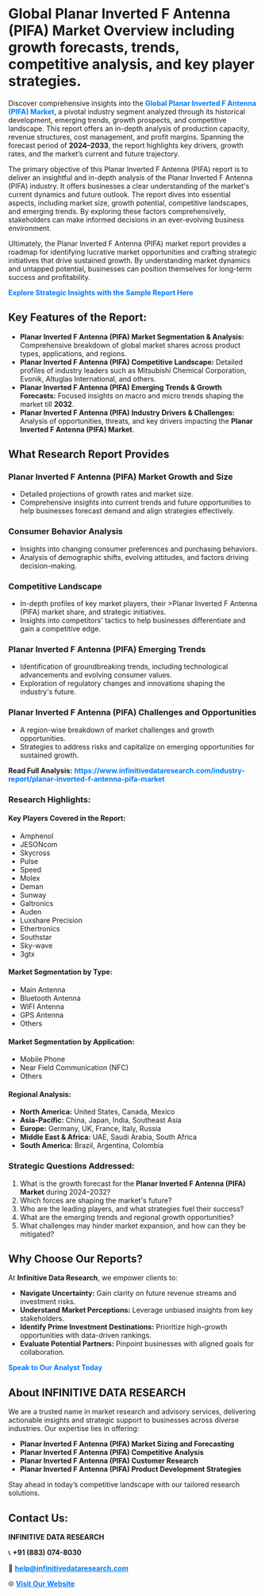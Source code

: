 <h1>Global Planar Inverted F Antenna (PIFA) Market Overview including growth forecasts, trends, competitive analysis, and key player strategies.</h1>
<p>
Discover comprehensive insights into the 
<a href="https://www.infinitivedataresearch.com/industry-report/planar-inverted-f-antenna-pifa-market" rel="dofollow" style="color: #007BFF; text-decoration: none;"><strong>Global Planar Inverted F Antenna (PIFA) Market</strong></a>, a pivotal industry segment analyzed through its historical development, emerging trends, growth prospects, and competitive landscape. This report offers an in-depth analysis of production capacity, revenue structures, cost management, and profit margins. Spanning the forecast period of <strong>2024–2033</strong>, the report highlights key drivers, growth rates, and the market’s current and future trajectory.
</p>
<p>
The primary objective of this Planar Inverted F Antenna (PIFA) report is to deliver an insightful and in-depth analysis of the Planar Inverted F Antenna (PIFA) industry. It offers businesses a clear understanding of the market's current dynamics and future outlook. The report dives into essential aspects, including market size, growth potential, competitive landscapes, and emerging trends. By exploring these factors comprehensively, stakeholders can make informed decisions in an ever-evolving business environment.
</p>
<p>
Ultimately, the Planar Inverted F Antenna (PIFA) market report provides a roadmap for identifying lucrative market opportunities and crafting strategic initiatives that drive sustained growth. By understanding market dynamics and untapped potential, businesses can position themselves for long-term success and profitability.
</p>
<p>
<a href="https://www.infinitivedataresearch.com/request-sample/reportId=106814" style="color: #007BFF; text-decoration: none;"><strong>Explore Strategic Insights with the Sample Report Here</strong></a>
</p>

<h2>Key Features of the Report:</h2>
<ul>
<li><strong>Planar Inverted F Antenna (PIFA) Market Segmentation & Analysis:</strong> Comprehensive breakdown of global market shares across product types, applications, and regions.</li>
<li><strong>Planar Inverted F Antenna (PIFA) Competitive Landscape:</strong> Detailed profiles of industry leaders such as Mitsubishi Chemical Corporation, Evonik, Altuglas International, and others.</li>
<li><strong>Planar Inverted F Antenna (PIFA) Emerging Trends & Growth Forecasts:</strong> Focused insights on macro and micro trends shaping the market till <strong>2032</strong>.</li>
<li><strong>Planar Inverted F Antenna (PIFA) Industry Drivers & Challenges:</strong> Analysis of opportunities, threats, and key drivers impacting the <strong>Planar Inverted F Antenna (PIFA) Market</strong>.</li>
</ul>

<h2>What Research Report Provides</h2>
<h3>Planar Inverted F Antenna (PIFA) Market Growth and Size</h3>
<ul>
<li>Detailed projections of growth rates and market size.</li>
<li>Comprehensive insights into current trends and future opportunities to help businesses forecast demand and align strategies effectively.</li>
</ul>

<h3>Consumer Behavior Analysis</h3>
<ul>
<li>Insights into changing consumer preferences and purchasing behaviors.</li>
<li>Analysis of demographic shifts, evolving attitudes, and factors driving decision-making.</li>
</ul>

<h3>Competitive Landscape</h3>
<ul>
<li>In-depth profiles of key market players, their >Planar Inverted F Antenna (PIFA) market share, and strategic initiatives.</li>
<li>Insights into competitors' tactics to help businesses differentiate and gain a competitive edge.</li>
</ul>

<h3>Planar Inverted F Antenna (PIFA) Emerging Trends</h3>
<ul>
<li>Identification of groundbreaking trends, including technological advancements and evolving consumer values.</li>
<li>Exploration of regulatory changes and innovations shaping the industry's future.</li>
</ul>

<h3>Planar Inverted F Antenna (PIFA) Challenges and Opportunities</h3>
<ul>
<li>A region-wise breakdown of market challenges and growth opportunities.</li>
<li>Strategies to address risks and capitalize on emerging opportunities for sustained growth.</li>
</ul>
<p><strong>Read Full Analysis:</strong> <a href="https://www.infinitivedataresearch.com/industry-report/planar-inverted-f-antenna-pifa-market" rel="dofollow" style="color: #007BFF; text-decoration: none;"><strong>https://www.infinitivedataresearch.com/industry-report/planar-inverted-f-antenna-pifa-market</strong></a></p>
<h3>Research Highlights:</h3>
<h4>Key Players Covered in the Report:</h4>
<ul><li>Amphenol</li><li>JESONcom</li><li>Skycross</li><li>Pulse</li><li>Speed</li><li>Molex</li><li>Deman</li><li>Sunway</li><li>Galtronics</li><li>Auden</li><li>Luxshare Precision</li><li>Ethertronics</li><li>Southstar</li><li>Sky-wave</li><li>3gtx</li></ul>
<h4>Market Segmentation by Type:</h4>
<ul><li>Main Antenna</li><li>Bluetooth Antenna</li><li>WIFI Antenna</li><li>GPS Antenna</li><li>Others</li></ul>
<h4>Market Segmentation by Application:</h4>
<ul><li>Mobile Phone</li><li>Near Field Communication (NFC)</li><li>Others</li></ul>

<h4>Regional Analysis:</h4>
<ul>
<li><strong>North America:</strong> United States, Canada, Mexico</li>
<li><strong>Asia-Pacific:</strong> China, Japan, India, Southeast Asia</li>
<li><strong>Europe:</strong> Germany, UK, France, Italy, Russia</li>
<li><strong>Middle East & Africa:</strong> UAE, Saudi Arabia, South Africa</li>
<li><strong>South America:</strong> Brazil, Argentina, Colombia</li>
</ul>

<h3>Strategic Questions Addressed:</h3>
<ol>
<li>What is the growth forecast for the <strong>Planar Inverted F Antenna (PIFA) Market</strong> during 2024–2032?</li>
<li>Which forces are shaping the market's future?</li>
<li>Who are the leading players, and what strategies fuel their success?</li>
<li>What are the emerging trends and regional growth opportunities?</li>
<li>What challenges may hinder market expansion, and how can they be mitigated?</li>
</ol>

<h2>Why Choose Our Reports?</h2>
<p>At <strong>Infinitive Data Research</strong>, we empower clients to:</p>
<ul>
<li><strong>Navigate Uncertainty:</strong> Gain clarity on future revenue streams and investment risks.</li>
<li><strong>Understand Market Perceptions:</strong> Leverage unbiased insights from key stakeholders.</li>
<li><strong>Identify Prime Investment Destinations:</strong> Prioritize high-growth opportunities with data-driven rankings.</li>
<li><strong>Evaluate Potential Partners:</strong> Pinpoint businesses with aligned goals for collaboration.</li>
</ul>
<p><a href="https://www.infinitivedataresearch.com/industry-report/planar-inverted-f-antenna-pifa-market" rel="dofollow" style="color: #007BFF; text-decoration: none;"><strong>Speak to Our Analyst Today</strong></a></p>

<h2>About INFINITIVE DATA RESEARCH</h2>
<p>We are a trusted name in market research and advisory services, delivering actionable insights and strategic support to businesses across diverse industries. Our expertise lies in offering:</p>
<ul>
<li><strong>Planar Inverted F Antenna (PIFA) Market Sizing and Forecasting</strong></li>
<li><strong>Planar Inverted F Antenna (PIFA) Competitive Analysis</strong></li>
<li><strong>Planar Inverted F Antenna (PIFA) Customer Research</strong></li>
<li><strong>Planar Inverted F Antenna (PIFA) Product Development Strategies</strong></li>
</ul>
<p>Stay ahead in today’s competitive landscape with our tailored research solutions.</p>

<h2>Contact Us:</h2>
<p><strong>INFINITIVE DATA RESEARCH</strong></p>
<p>📞 <strong>+91 (883) 074-8030</strong></p>
<p>📧 <strong><a href="mailto:help@infinitivedataresearch.com" style="color: #007BFF;">help@infinitivedataresearch.com</a></strong></p>
<p>🌐 <strong><a href="https://www.infinitivedataresearch.com" rel="dofollow" style="color: #007BFF;">Visit Our Website</a></strong></p>